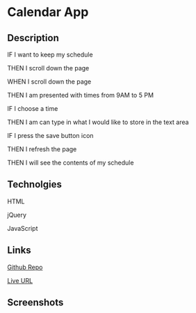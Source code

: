 # Calendar App 

## Description 

IF I want to keep my schedule 

THEN I scroll down the page

WHEN I scroll down the page 

THEN I am presented with times from 9AM to 5 PM

IF I choose a time 

THEN I am can type in what I would like to store in the text area

IF I press the save button icon 

THEN I refresh the page 

THEN I will see the contents of my schedule

## Technolgies 
HTML 

jQuery

JavaScript


## Links
[Github Repo](https://rhettroseman.github.io/sleepy-turtle/)

[Live URL](https://github.com/RhettRoseman/sleepy-turtle) 

## Screenshots 


